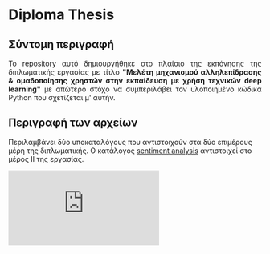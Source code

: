 # Diploma Thesis
## Σύντομη περιγραφή
<p align="justify"> Το repository αυτό δημιουργήθηκε στο πλαίσιο της εκπόνησης της διπλωματικής εργασίας με τίτλο <b>"Μελέτη μηχανισμού αλληλεπίδρασης & ομαδοποίησης χρηστών στην εκπαίδευση με χρήση τεχνικών deep learning"</b> με απώτερο στόχο να συμπεριλάβει τον υλοποιημένο κώδικα Python που σχετίζεται μ' αυτήν. </p>

## Περιγραφή των αρχείων
<p>Περιλαμβάνει δύο υποκαταλόγους που αντιστοιχούν στα δύο επιμέρους μέρη της διπλωματικής. Ο κατάλογος <a href=https://github.com/alexandrosst/Diploma-Thesis/tree/main/sentiment%20analysis>sentiment analysis</a> αντιστοιχεί στο μέρος ΙΙ της εργασίας.
</p>

![cover.pdf](https://github.com/alexandrosst/Diploma-Thesis/files/12064817/cover.pdf)